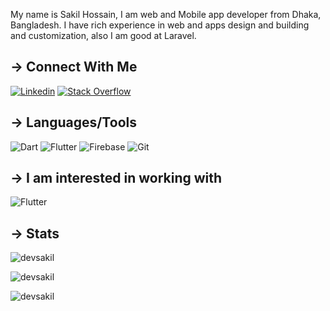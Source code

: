 My name is Sakil Hossain, I am web and Mobile app developer from Dhaka, Bangladesh. I have rich experience in web and apps design and building and customization, also I am good at Laravel.

## → Connect With Me
[![Linkedin](https://img.shields.io/badge/LinkedIn-0077B5?style=for-the-badge&logo=linkedin&logoColor=white)](https://www.linkedin.com/in/devsakil/)
[![Stack Overflow](https://img.shields.io/badge/Stack_Overflow-FE7A16?style=for-the-badge&logo=stack-overflow&logoColor=white)](https://stackoverflow.com/users/20141343)

## → Languages/Tools
![Dart](https://img.shields.io/badge/Dart-0175C2?style=for-the-badge&logo=dart&logoColor=white)
![Flutter](https://img.shields.io/badge/Flutter-02569B?style=for-the-badge&logo=flutter&logoColor=white)
![Firebase](https://img.shields.io/badge/firebase-ffca28?style=for-the-badge&logo=firebase&logoColor=white)
![Git](https://img.shields.io/badge/Git-F05032?style=for-the-badge&logo=git&logoColor=white)

## → I am interested in working with
![Flutter](https://img.shields.io/badge/Flutter-02569B?style=for-the-badge&logo=flutter&logoColor=white)

 ## → Stats

<p><img align="center" src="https://github-readme-stats.vercel.app/api/top-langs?username=devsakil&show_icons=true&locale=en&layout=compact&theme=light&hide=javascript,html,makefile" alt="devsakil" /></p>

<p><img align="center" src="https://github-readme-stats.vercel.app/api?username=devsakil&show_icons=true&locale=en&theme=light" alt="devsakil" /></p>

<p><img align="center" src="https://github-readme-streak-stats.herokuapp.com/?user=devsakil&theme=light" alt="devsakil" /></p> 

